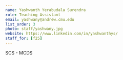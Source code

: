 ```yaml
---
name: Yashwanth Yerabudala Surendra
role: Teaching Assistant
email: yashwany@andrew.cmu.edu
list_order: 3
photo: staff/yashwany.jpg
website: https://www.linkedin.com/in/yashwanthys/
staff_for: [f25]
---
```

SCS - MCDS